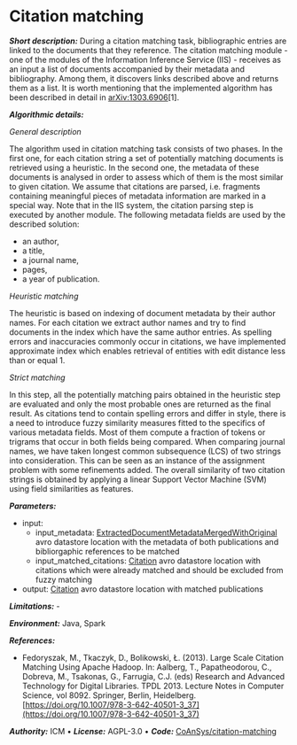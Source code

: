# Citation matching

***Short description:*** During a citation matching task, bibliographic entries are linked to the documents that they reference. The citation matching module - one of the modules of the Information Inference Service (IIS) - receives as an input a list of documents accompanied by their metadata and bibliography. Among them, it discovers links described above and returns them as a list. It is worth mentioning that the implemented algorithm has been described in detail in [arXiv:1303.6906](https://arxiv.org/abs/1303.6906)[1].

***Algorithmic details:***

*General description*

The algorithm used in citation matching task consists of two phases. In the first one, for each citation string a set of potentially matching documents is retrieved using a heuristic. In the second one, the metadata of these documents is analysed in order to assess which of them is the most similar to given citation. We assume that citations are parsed, i.e. fragments containing meaningful pieces of metadata information are marked in a special way. Note that in the IIS system, the citation parsing step is executed by another module. The following metadata fields are used by the described solution:

* an author,
* a title,
* a journal name,
* pages,
* a year of publication.

*Heuristic matching*

The heuristic is based on indexing of document metadata by their author names. For each citation we extract author names and try to find documents in the index which have the same author entries. As spelling errors and inaccuracies commonly occur in citations, we have implemented approximate index which enables retrieval of entities with edit distance less than or equal 1.

*Strict matching*

In this step, all the potentially matching pairs obtained in the heuristic step are evaluated and only the most probable ones are returned as the final result. As citations tend to contain spelling errors and differ in style, there is a need to introduce fuzzy similarity measures fitted to the specifics of various metadata fields. Most of them compute a fraction of tokens or trigrams that occur in both fields being compared. When comparing journal
names, we have taken longest common subsequence (LCS) of two strings into consideration. This can be seen as an instance of the assignment problem with some refinements added. The overall similarity of two citation strings is obtained by applying a linear Support Vector Machine (SVM) using field similarities as features.

***Parameters:***

* input: 
    * input_metadata: [ExtractedDocumentMetadataMergedWithOriginal](https://github.com/openaire/iis/blob/master/iis-schemas/src/main/avro/eu/dnetlib/iis/transformers/metadatamerger/ExtractedDocumentMetadataMergedWithOriginal.avdl) avro datastore location with the metadata of both publications and bibliorgaphic references to be matched
    * input_matched_citations: [Citation](https://github.com/openaire/iis/blob/master/iis-schemas/src/main/avro/eu/dnetlib/iis/common/citations/Citation.avdl) avro datastore location with citations which were already matched and should be excluded from fuzzy matching
* output: [Citation](https://github.com/openaire/iis/blob/master/iis-schemas/src/main/avro/eu/dnetlib/iis/common/citations/Citation.avdl) avro datastore location with matched publications

***Limitations:*** -

***Environment:***
Java, Spark

***References:***
* Fedoryszak, M., Tkaczyk, D., Bolikowski, Ł. (2013). Large Scale Citation Matching Using Apache Hadoop. In: Aalberg, T., Papatheodorou, C., Dobreva, M., Tsakonas, G., Farrugia, C.J. (eds) Research and Advanced Technology for Digital Libraries. TPDL 2013. Lecture Notes in Computer Science, vol 8092. Springer, Berlin, Heidelberg. [https://doi.org/10.1007/978-3-642-40501-3_37](https://doi.org/10.1007/978-3-642-40501-3_37)

***Authority:*** ICM &bull; ***License:*** AGPL-3.0 &bull; ***Code:*** [CoAnSys/citation-matching](https://github.com/CeON/CoAnSys/tree/master/citation-matching)

